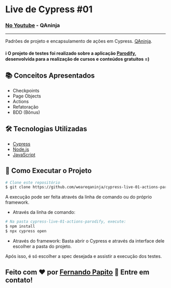 # Live de Cypress #01

### [No Youtube](https://www.youtube.com/watch?v=UfGROGLyqZ0) - QAninja

---

Padrões de projeto e encapsulamento de ações em Cypress. [QAninja](https://qaninja.academy/).

#### :information_source: O projeto de testes foi realizado sobre a aplicação [Parodify](https://parodify.herokuapp.com/), desenvolvida para a realização de cursos e conteúdos gratuitos =)

## :books: Conceitos Apresentados

- Checkpoints
- Page Objects
- Actions
- Refatoração
- BDD (Bônus)


## :hammer_and_wrench: Tecnologias Utilizadas

- [Cypress](https://www.cypress.io/)
- [Node.js](https://nodejs.org/en/)
- [JavaScript](https://developer.mozilla.org/pt-BR/docs/Web/JavaScript)


## :checkered_flag: Como Executar o Projeto

```bash
# Clone este repositório
$ git clone https://github.com/weareqaninja/cypress-live-01-actions-parodify
```

A execução pode ser feita através da linha de comando ou do próprio framework.

- Através da linha de comando:

```bash
# Na pasta cypress-live-01-actions-parodify, execute:
$ npm install
$ npx cypress open
```

- Através do framework:
  Basta abrir o Cypress e através da interface dele escolher a pasta do projeto.

Após isso, é só escolher a spec desejada e assistir a execução dos testes.



## Feito com ❤️ por <a href="https://www.linkedin.com/in/papitoio/">Fernando Papito</a> :wave: Entre em contato!

